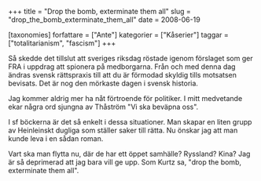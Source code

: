 +++
title = "Drop the bomb, exterminate them all"
slug = "drop_the_bomb_exterminate_them_all"
date = 2008-06-19

[taxonomies]
forfattare = ["Ante"]
kategorier = ["Kåserier"]
taggar = ["totalitarianism", "fascism"]
+++

Så skedde det tillslut att sveriges riksdag röstade igenom förslaget som ger FRA i uppdrag att spionera på medborgarna. Från och med denna dag ändras svensk rättspraxis till att du är förmodad skyldig tills motsatsen bevisats. Det är nog den mörkaste dagen i svensk historia.

Jag kommer aldrig mer ha nåt förtroende för politiker. I mitt medvetande ekar några ord sjungna av Thåström "Vi ska beväpna oss".

I sf böckerna är det så enkelt i dessa situationer. Man skapar en liten grupp av Heinleinskt dugliga som ställer saker till rätta. Nu önskar jag att man kunde leva i en sådan roman.

Vart ska man flytta nu, där de har ett öppet samhälle? Ryssland? Kina? Jag är så deprimerad att jag bara vill ge upp. Som Kurtz sa, "drop the bomb, exterminate them all".
